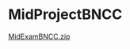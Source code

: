 # MidProjectBNCC
[MidExamBNCC.zip](https://github.com/yenniferwilanata/MidProjectBNCC/files/8149182/MidExamBNCC.zip)
